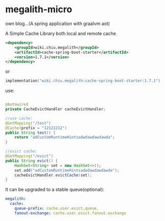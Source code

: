 # megalith-micro

own blog...(A spring application with graalvm aot)

A Simple Cache Library both local and remote cache

```xml
<dependency>
    <groupId>wiki.chiu.megalith</groupId>
    <artifactId>cache-spring-boot-starter</artifactId>
    <version>1.7.1</version>
</dependency>
```

or

```kotlin
implementation("wiki.chiu.megalith:cache-spring-boot-starter:1.7.1")
```

use:

```java

@Autowired
private CacheEvictHandler cacheEvictHandler;

//use cache:
@GetMapping("/test")
@Cache(prefix = "12121212")
public String test() {
    return "adCustomRuntimeHintsadwdawdawdawda";
}

//evict cache:
@GetMapping("/evict")
public String evict() {
    HashSet<String> set = new HashSet<>();
    set.add("adCustomRuntimeHintsadwdawdawdawda");
    cacheEvictHandler.evictCache(set);
}
```

It can be upgraded to a stable queue(optional):

```yml
megalith:
  cache:
    queue-prefix: cache.user.evict.queue.
    fanout-exchange: cache.user.evict.fanout.exchange
```
